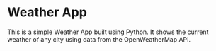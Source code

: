 ﻿# Weather App
This is a simple Weather App built using Python. It shows the current weather of any city using data from the OpenWeatherMap API.
